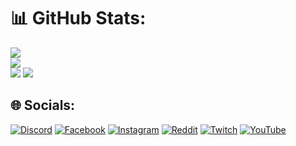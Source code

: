 # 📊 GitHub Stats:
![](https://github-readme-stats.vercel.app/api?username=GGgonmei&theme=dark&hide_border=false&include_all_commits=false&count_private=false)<br/>
![](https://github-readme-streak-stats.herokuapp.com/?user=GGgonmei&theme=dark&hide_border=false)<br/>
![](https://github-readme-stats.vercel.app/api/top-langs/?username=GGgonmei&theme=dark&hide_border=false&include_all_commits=false&count_private=false&layout=compact)
[![](https://visitcount.itsvg.in/api?id=GGgonmei&icon=0&color=0)](https://visitcount.itsvg.in)
## 🌐 Socials:

[![Discord](https://img.shields.io/badge/Discord-%237289DA.svg?logo=discord&logoColor=white)](https://discord.gg/hwP7dD5CSG) [![Facebook](https://img.shields.io/badge/Facebook-%231877F2.svg?logo=Facebook&logoColor=white)](https://facebook.com/gaithaingam.gonmei.7) [![Instagram](https://img.shields.io/badge/Instagram-%23E4405F.svg?logo=Instagram&logoColor=white)](https://instagram.com/gaithaingamgonmei/) [![Reddit](https://img.shields.io/badge/Reddit-%23FF4500.svg?logo=Reddit&logoColor=white)](https://reddit.com/user/Gaithaingam-Gonmei/) [![Twitch](https://img.shields.io/badge/Twitch-%239146FF.svg?logo=Twitch&logoColor=white)](https://twitch.tv/gggonmei) [![YouTube](https://img.shields.io/badge/YouTube-%23FF0000.svg?logo=YouTube&logoColor=white)](https://youtube.com/@gaithaingamgonmei24) 
